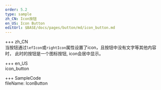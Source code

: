 ```yaml
---   
order: 5.2 
type: sample  
zh_CN: Icon按钮   
en_US: Icon Button  
editUrl: $BASE/docs/pages/button/md/icon_button.md
---      
```


+++ zh_CN   
当按钮通过<Code>lefIcon</Code>或<Code>rightIcon</Code>属性设置了icon，且按钮中没有文字等其他内容时，
此时的按钮是一个图标按钮, icon会居中显示。

+++ en_US   
icon_button

+++ SampleCode  
fileName: IconButton
